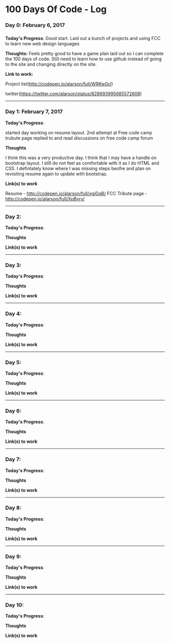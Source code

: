 # 100 Days Of Code - Log

### Day 0: February 6, 2017 
#####

**Today's Progress**:
Good start. Laid out a bunch of projects and using FCC to learn new web design languages

**Thoughts:**
Feels pretty good to have a game plan laid out so I can complete the 100 days of code. Still need to learn how to use github instead of going to the site and changing directly on the site.

**Link to work:**

Project list(http://codepen.io/alarson/full/WRKwGr/)

twitter(https://twitter.com/alarson/status/828693995685572608)

---------------------------------------------------------

### Day 1: February 7, 2017 

**Today's Progress**: 

started day working on resume layout.
2nd attempt at Free code camp trubute page
replied to and read discussions on free code camp forum

**Thoughts** 

I think this was a very productive day. I think that I may have a handle on bootstrap layout. I still do not feel as comfortable with it as I do HTML and CSS. I defintately know where I was missing steps beofre and plan on revisiting resume again to update with bootstrap.

**Link(s) to work**

Resume - http://codepen.io/alarson/full/xgjGqB/
FCC Tribute page - http://codepen.io/alarson/full/XpBvrv/

---------------------------------------------------------

### Day 2: 

**Today's Progress**: 


**Thoughts** 

**Link(s) to work**


---------------------------------------------------------

### Day 3: 

**Today's Progress**: 

**Thoughts** 

**Link(s) to work**

---------------------------------------------------------

### Day 4: 

**Today's Progress**: 

**Thoughts** 

**Link(s) to work**

---------------------------------------------------------

### Day 5: 

**Today's Progress**: 

**Thoughts** 

**Link(s) to work**

---------------------------------------------------------

### Day 6: 

**Today's Progress**: 

**Thoughts** 

**Link(s) to work**

---------------------------------------------------------

### Day 7: 

**Today's Progress**: 

**Thoughts** 

**Link(s) to work**

---------------------------------------------------------

### Day 8: 

**Today's Progress**: 

**Thoughts** 

**Link(s) to work**

---------------------------------------------------------

### Day 9: 

**Today's Progress**: 

**Thoughts** 

**Link(s) to work**

---------------------------------------------------------

### Day 10: 

**Today's Progress**: 

**Thoughts** 

**Link(s) to work**
